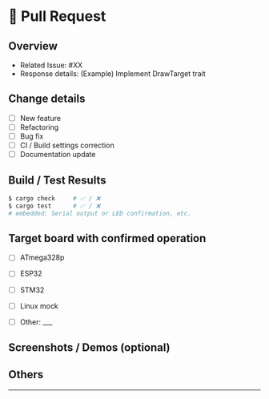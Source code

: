 # 🚀 Pull Request

## Overview

<!-- Describe the issue that this PR solves and its purpose. -->
- Related Issue: #XX
- Response details: (Example) Implement DrawTarget trait

## Change details

- [ ] New feature
- [ ] Refactoring
- [ ] Bug fix
- [ ] CI / Build settings correction
- [ ] Documentation update

## Build / Test Results

```sh
$ cargo check     # ✅ / ❌
$ cargo test      # ✅ / ❌
# embedded: Serial output or LED confirmation, etc.
```

## Target board with confirmed operation
 - [ ] ATmega328p

 - [ ] ESP32

 - [ ] STM32

 - [ ] Linux mock

 - [ ] Other: ___

## Screenshots / Demos (optional)

<!-- It would be great if there were images output to OLED. -->

## Others

<!-- Notes for reviewers -->

---